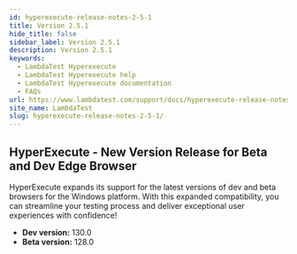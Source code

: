 ```yaml
---
id: hyperexecute-release-notes-2-5-1
title: Version 2.5.1
hide_title: false
sidebar_label: Version 2.5.1
description: Version 2.5.1
keywords:
  - LambdaTest Hyperexecute
  - LambdaTest Hyperexecute help
  - LambdaTest Hyperexecute documentation
  - FAQs
url: https://www.lambdatest.com/support/docs/hyperexecute-release-notes-2-5-1/
site_name: LambdaTest
slug: hyperexecute-release-notes-2-5-1/
---
```


<script type="application/ld+json"
      dangerouslySetInnerHTML={{ __html: JSON.stringify({
       "@context": "https://schema.org",
        "@type": "BreadcrumbList",
        "itemListElement": [{
          "@type": "ListItem",
          "position": 1,
          "name": "Home",
          "item": "https://www.lambdatest.com"
        },{
          "@type": "ListItem",
          "position": 2,
          "name": "Support",
          "item": "https://www.lambdatest.com/support/docs/"
        },{
          "@type": "ListItem",
          "position": 3,
          "name": "Version",
          "item": "https://www.lambdatest.com/support/docs/hyperexecute-release-notes-2-5-1/"
        }]
      })
    }}
></script>

## HyperExecute - New Version Release for Beta and Dev Edge Browser 
HyperExecute expands its support for the latest versions of dev and beta browsers for the Windows platform. With this expanded compatibility, you can streamline your testing process and deliver exceptional user experiences with confidence!

- **Dev version:** 130.0
- **Beta version:** 128.0